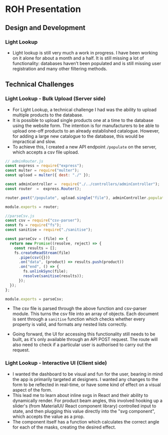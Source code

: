# ROH Presentation

## Design and Development
### Light Lookup
- Light lookup is still very much a work in progress. I have been working on it alone for about a month and a half. It is still missing a lot of functionality: databases haven’t been populated and is still missing user registration and many other filtering methods.


## Technical Challenges

### Light Lookup - Bulk Upload (Server side)
- For Light Lookup, a technical challenge I had was the ability to upload multiple products to the database.
- It is possible to upload single products one at a time to the database using the website form. The intention is for manufacturers to be able to upload one-off products to an already established catalogue. However, for adding a large new catalogue to the database, this would be impractical and slow. 
- To achieve this, I created a new API endpoint `/populate` on the server, which accepts a csv file upload.

```js
// adminRouter.js
const express = require("express");
const multer = require("multer");
const upload = multer({ dest: "./" });

const adminController =  require("./../controllers/adminController");
const router  =  express.Router();

router.post("/populate", upload.single("file"), adminController.populate);

module.exports = router;
```
```js
//parseCsv.js
const csv = require("csv-parser");
const fs = require("fs");
const sanitise = require("./sanitise");

const parseCsv = (file) => {
  return new Promise((resolve, reject) => {
    const results = [];
    fs.createReadStream(file)
      .pipe(csv({}))
      .on("data", (product) => results.push(product))
      .on("end", () => {
        fs.unlinkSync(file);
        resolve(sanitise(results));
      });
  });
};

module.exports = parseCsv;
```

- The csv file is parsed through the above function and csv-parser module. This turns the csv file into an array of objects. Each document is sent through a `sanitise` function which checks whether every property is valid, and formats any nested lists correctly.

- Going forward, the UI for accessing this functionality still needs to be built, as it's only available through an API POST request. The route will also need to check if a particular user is authorised to carry out the request.


### Light Lookup - Interactive UI (Client side)
- I wanted the dashboard to be visual and fun for the user, bearing in mind the app is primarily targeted at designers. I wanted any changes to the form to be reflected in real-time, or have some kind of effect on a visual aspect of the form.
- This lead me to learn about inline svgs in React and their ability to dynamically render. For product beam angles, this involved hooking up a slider's (from MaterialUI/ React component library) controlled input to state, and then plugging this value directly into the "svg component", which accepts the value as a prop. 
- The component itself has a function which calculates the correct angle for each of the masks, creating the desired effect.

<!--INSERT IMAGE-->
